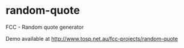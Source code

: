 # random-quote
FCC - Random quote generator

Demo available at http://www.tosp.net.au/fcc-projects/random-quote

